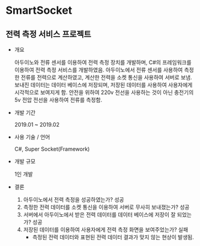# SmartSocket

## 전력 측정 서비스 프로젝트

* 개요

  아두이노와 전류 센서를 이용하여 전력 측정 장치를 개발하며, C#의 프레임워크를 이용하여 전력 측정 서비스를 개발하였음.
  아두이노에서 전류 센서를 사용하여 측정한 전류를 전력으로 계산하였고, 계산한 전력을 소켓 통신을 사용하여 서버로 보냄.
  보내진 데이터는 데이터 베이스에 저장되며, 저장된 데이터를 사용하여 사용자에게 시각적으로 보여지게 함.
  안전을 위하여 220v 전선을 사용하는 것이 아닌 충전기의 5v 전압 전선을 사용하여 전류를 측정함.
  
* 개발 기간  

  2019.01 ~ 2019.02
  
* 사용 기술 / 언어
  
  C#, Super Socket(Framework)

* 개발 규모
  
  1인 개발
  
* 결론

  1. 아두이노에서 전력 측정을 성공하였는가? 성공
  2. 측정한 전력 데이터를 소켓 통신을 이용하여 서버로 무사히 보내졌는가? 성공
  3. 서버에서 아두이노에서 받은 전력 데이터를 데이터 베이스에 저장이 잘 되었는가? 성공
  4. 저장된 데이터를 이용하여 사용자에게 전력 측정 화면을 보여주었는가? 실패
     - 측정된 전력 데이터와 표현된 전력 데이터 결과가 맞지 않는 현상이 발생됨.
